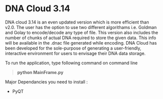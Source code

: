 # DNA Cloud 3.14

DNA cloud 3.14 is an even updated version which is more efficient than v2.0. The user has the option to use two different algorithams i.e. Goldman and Golay to encode/decode any type of file. This version also includes the number of chunks of actual DNA required to store the given data. This info will be available in the .dnac file generated while encoding. DNA Cloud has been developed for the sole-purpose of generating a user-friendly, interactive environment for users to envisage their DNA data storage.

To run the application, type following command on command line

> **python MainFrame.py**

Major Dependancies you need to install :

* PyQT
